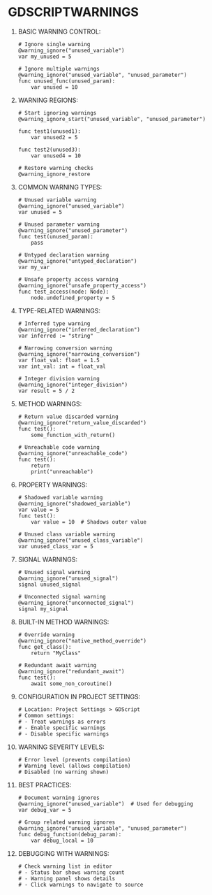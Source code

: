 # GDSCRIPTWARNINGS

1. BASIC WARNING CONTROL:
   ```gdscript
   # Ignore single warning
   @warning_ignore("unused_variable")
   var my_unused = 5
   
   # Ignore multiple warnings
   @warning_ignore("unused_variable", "unused_parameter")
   func unused_func(unused_param):
       var unused = 10
   ```

2. WARNING REGIONS:
   ```gdscript
   # Start ignoring warnings
   @warning_ignore_start("unused_variable", "unused_parameter")
   
   func test1(unused1):
       var unused2 = 5
       
   func test2(unused3):
       var unused4 = 10
   
   # Restore warning checks
   @warning_ignore_restore
   ```

3. COMMON WARNING TYPES:
   ```gdscript
   # Unused variable warning
   @warning_ignore("unused_variable")
   var unused = 5
   
   # Unused parameter warning
   @warning_ignore("unused_parameter")
   func test(unused_param):
       pass
   
   # Untyped declaration warning
   @warning_ignore("untyped_declaration")
   var my_var
   
   # Unsafe property access warning
   @warning_ignore("unsafe_property_access")
   func test_access(node: Node):
       node.undefined_property = 5
   ```

4. TYPE-RELATED WARNINGS:
   ```gdscript
   # Inferred type warning
   @warning_ignore("inferred_declaration")
   var inferred := "string"
   
   # Narrowing conversion warning
   @warning_ignore("narrowing_conversion")
   var float_val: float = 1.5
   var int_val: int = float_val
   
   # Integer division warning
   @warning_ignore("integer_division")
   var result = 5 / 2
   ```

5. METHOD WARNINGS:
   ```gdscript
   # Return value discarded warning
   @warning_ignore("return_value_discarded")
   func test():
       some_function_with_return()
       
   # Unreachable code warning
   @warning_ignore("unreachable_code")
   func test():
       return
       print("unreachable")
   ```

6. PROPERTY WARNINGS:
   ```gdscript
   # Shadowed variable warning
   @warning_ignore("shadowed_variable")
   var value = 5
   func test():
       var value = 10  # Shadows outer value
       
   # Unused class variable warning
   @warning_ignore("unused_class_variable")
   var unused_class_var = 5
   ```

7. SIGNAL WARNINGS:
   ```gdscript
   # Unused signal warning
   @warning_ignore("unused_signal")
   signal unused_signal
   
   # Unconnected signal warning
   @warning_ignore("unconnected_signal")
   signal my_signal
   ```

8. BUILT-IN METHOD WARNINGS:
   ```gdscript
   # Override warning
   @warning_ignore("native_method_override")
   func get_class():
       return "MyClass"
       
   # Redundant await warning
   @warning_ignore("redundant_await")
   func test():
       await some_non_coroutine()
   ```

9. CONFIGURATION IN PROJECT SETTINGS:
   ```gdscript
   # Location: Project Settings > GDScript
   # Common settings:
   # - Treat warnings as errors
   # - Enable specific warnings
   # - Disable specific warnings
   ```

10. WARNING SEVERITY LEVELS:
    ```gdscript
    # Error level (prevents compilation)
    # Warning level (allows compilation)
    # Disabled (no warning shown)
    ```

11. BEST PRACTICES:
    ```gdscript
    # Document warning ignores
    @warning_ignore("unused_variable")  # Used for debugging
    var debug_var = 5
    
    # Group related warning ignores
    @warning_ignore("unused_variable", "unused_parameter")
    func debug_function(debug_param):
        var debug_local = 10
    ```

12. DEBUGGING WITH WARNINGS:
    ```gdscript
    # Check warning list in editor
    # - Status bar shows warning count
    # - Warning panel shows details
    # - Click warnings to navigate to source
    ```